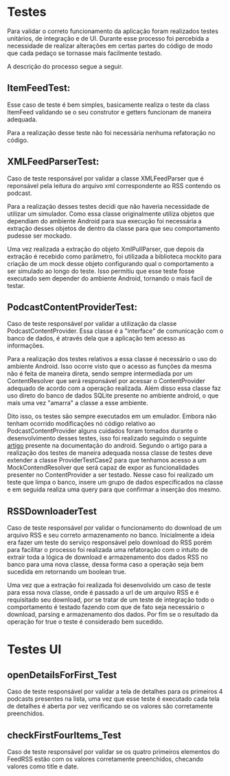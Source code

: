 # Testes

Para validar o correto funcionamento da aplicação foram realizados testes unitários, de integração e de UI.
Durante esse processo foi percebida a necessidade de realizar alterações em certas partes do código de modo que cada pedaço se tornasse mais facilmente testado.

A descrição do processo segue a seguir.

## ItemFeedTest:

Esse caso de teste é bem simples, basicamente realiza o teste da class ItemFeed validando se o seu construtor e getters funcionam de maneira adequada.

Para a realização desse teste não foi necessária nenhuma refatoração no código.

## XMLFeedParserTest:

Caso de teste responsável por validar a classe XMLFeedParser que é reponsável pela leitura do arquivo xml correspondente ao RSS contendo os podcast.

Para a realização desses testes decidi que não haveria necessidade de utilizar um simulador. Como essa classe originalmente utiliza objetos que dependiam do ambiente Android para sua execução foi necessária a extração desses objetos de dentro da classe para que seu comportamento pudesse ser mockado.

Uma vez realizada a extração do objeto XmlPullParser, que depois da extração é recebido como parâmetro, foi utilizada a biblioteca mockito para criação de um mock desse objeto configurando qual o comportamento a ser simulado ao longo do teste. Isso permitiu que esse teste fosse executado sem depender do ambiente Android, tornando o mais facil de testar.

## PodcastContentProviderTest:

Caso de teste responsável por validar a utilização da classe PodcastContentProvider. Essa classe é a "interface" de comunicação com o banco de dados, é através dela que a aplicação tem acesso as informações.

Para a realização dos testes relativos a essa classe é necessário o uso do ambiente Android. Isso ocorre visto que o acesso as funções da mesma não é feita de maneira direta, sendo sempre intermediada por um ContentResolver que será responsável por acessar o ContentProvider adequado de acordo com a operação realizada. Além disso essa classe faz uso direto do banco de dados SQLite presente no ambiente android, o que mais uma vez "amarra" a classe a esse ambiente.

Dito isso, os testes são sempre executados em um emulador. Embora não tenham ocorrido modificações nó código relativo ao PodcastContentProvider alguns cuidados foram tomados durante o desenvolvimento desses testes, isso foi realizado seguindo o seguinte [artigo](https://developer.android.com/training/testing/integration-testing/content-provider-testing.html) presente na documentação do android. Segundo o artigo para a realização dos testes de maneira adequada nossa classe de testes deve extender a classe ProviderTestCase2 para que tenhamos acesso a um MockContendResolver que será capaz de expor as funcionalidades presenter no ContentProvider a ser testado. Nesse caso foi realizado um teste que limpa o banco, insere um grupo de dados especificados na classe e em seguida realiza uma query para que confirmar a inserção dos mesmo.

## RSSDownloaderTest

Caso de teste responsável por validar o funcionamento do download de um arquivo RSS e seu correto armazenamento no banco. Inicialmente a ideia era fazer um teste do serviço responsável pelo download do RSS porém para facilitar o processo foi realizada uma refatoração com o intuito de extrair toda a lógica de download e armazenamento dos dados RSS no banco para uma nova classe, dessa forma caso a operação seja bem sucedida em retornando um boolean true.

Uma vez que a extração foi realizada foi desenvolvido um caso de teste para essa nova classe, onde é passado a url de um arquivo RSS e é requisitado  seu download, por se tratar de um teste de integração todo o comportamento é testado fazendo com que de fato seja necessário o download, parsing e armazenamento dos dados. Por fim se o resultado da operação for true o teste é considerado bem sucedido.


# Testes UI

## openDetailsForFirst_Test

Caso de teste responsável por validar a tela de detalhes para os primeiros 4 podcasts presentes na lista, uma vez que esse teste é executado cada tela de detalhes é aberta por vez verificando se os valores são corretamente preenchidos.

## checkFirstFourItems_Test

Caso de teste responsável por validar se os quatro primeiros elementos do FeedRSS estão com os valores corretamente preenchidos, checando valores como title e date.

